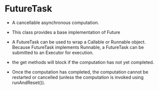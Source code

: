 # FutureTask

- A cancellable asynchronous computation.

- This class provides a base implementation of Future

- A FutureTask can be used to wrap a Callable or Runnable object. Because FutureTask implements Runnable, a FutureTask can be submitted to an Executor for execution.

- the get methods will block if the computation has not yet completed. 

- Once the computation has completed, the computation cannot be restarted or cancelled (unless the computation is invoked using runAndReset()).

  
